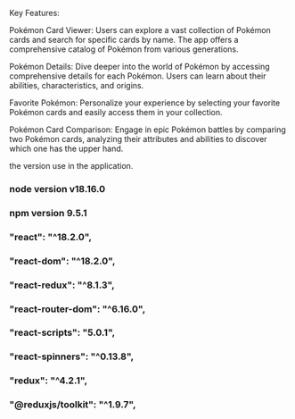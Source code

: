 Key Features:

Pokémon Card Viewer: Users can explore a vast collection of Pokémon cards and search for specific cards by name. The app offers a comprehensive catalog of Pokémon from various generations.

Pokémon Details: Dive deeper into the world of Pokémon by accessing comprehensive details for each Pokémon. Users can learn about their abilities, characteristics, and origins.

Favorite Pokémon: Personalize your experience by selecting your favorite Pokémon cards and easily access them in your collection.

Pokémon Card Comparison: Engage in epic Pokémon battles by comparing two Pokémon cards, analyzing their attributes and abilities to discover which one has the upper hand.

the version use in the application.

###  node version v18.16.0
###  npm version 9.5.1
###  "react": "^18.2.0",
###  "react-dom": "^18.2.0",
###   "react-redux": "^8.1.3",
###  "react-router-dom": "^6.16.0",
###  "react-scripts": "5.0.1",
###  "react-spinners": "^0.13.8",
###  "redux": "^4.2.1",
### "@reduxjs/toolkit": "^1.9.7",
